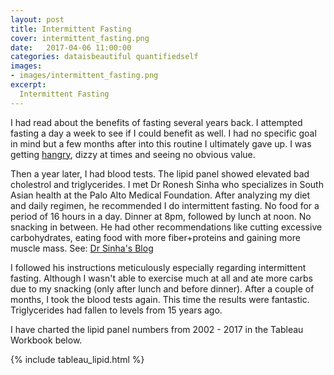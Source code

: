 ```yaml
---
layout: post
title: Intermittent Fasting
cover: intermittent_fasting.png
date:   2017-04-06 11:00:00
categories: dataisbeautiful quantifiedself
images:
- images/intermittent_fasting.png
excerpt:
  Intermittent Fasting
---
```


I had read about the benefits of fasting several years back. I attempted fasting a day a week to see if I could benefit as well. I had no specific goal in mind but a few months after into this routine I ultimately gave up. I was getting [hangry](https://www.theguardian.com/science/shortcuts/2014/apr/15/hangry-stupid-made-up-word-angry-hungry), dizzy at times and seeing no obvious value.

Then a year later, I had blood tests. The lipid panel showed elevated bad cholestrol and triglycerides. I met Dr Ronesh Sinha who specializes in South Asian health at the Palo Alto Medical Foundation. After analyzing my diet and daily regimen, he recommended I do intermittent fasting. No food for a period of 16 hours in a day. Dinner at 8pm, followed by lunch at noon. No snacking in between. He had other recommendations like cutting excessive carbohydrates, eating food with more fiber+proteins and gaining more muscle mass. See: [Dr Sinha's Blog]( http://culturalhealthsolutions.com/carb-trafficking-body-fat-storage-and-insulin-resistance/)

I followed his instructions meticulously especially regarding intermittent fasting. Although I wasn't able to exercise much at all and ate more carbs due to my snacking (only after lunch and before dinner). After a couple of months, I took the blood tests again. This time the results were fantastic. Triglycerides had fallen to levels from 15 years ago.

I have charted the lipid panel numbers from 2002 - 2017 in the Tableau Workbook below.

{% include tableau_lipid.html %}
